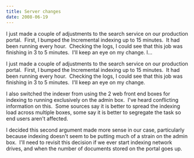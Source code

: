 ```yaml
---
title: Server changes
date: 2008-06-19
---
```


I just made a couple of adjustments to the search service on our production portal.  First, I bumped the Incremental indexing up to 15 minutes.  It had been running every hour.  Checking the logs, I could see that this job was finishing in 3 to 5 minutes.  I'll keep an eye on my change. I…


<!-- end -->

I just made a couple of adjustments to the search service on our production portal.  First, I bumped the Incremental indexing up to 15 minutes.  It had been running every hour.  Checking the logs, I could see that this job was finishing in 3 to 5 minutes.  I'll keep an eye on my change.

I also switched the indexer from using the 2 web front end boxes for indexing to running exclusively on the admin box.  I've heard conflicting information on this.  Some sources say it is better to spread the indexing load across multiple boxes, some say it is better to segregate the task so end users aren't affected.

I decided this second argument made more sense in our case, particularly because indexing doesn't seem to be putting much of a strain on the admin box.  I'll need to revisit this decision if we ever start indexing network drives, and when the number of documents stored on the portal goes up.

